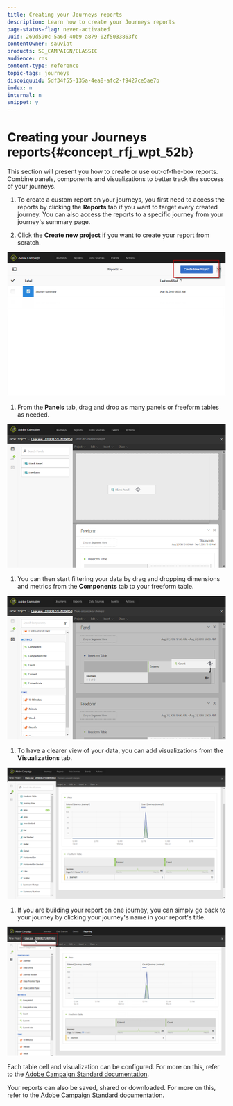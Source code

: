 ```yaml
---
title: Creating your Journeys reports
description: Learn how to create your Journeys reports
page-status-flag: never-activated
uuid: 269d590c-5a6d-40b9-a879-02f5033863fc
contentOwner: sauviat
products: SG_CAMPAIGN/CLASSIC
audience: rns
content-type: reference
topic-tags: journeys
discoiquuid: 5df34f55-135a-4ea8-afc2-f9427ce5ae7b
index: n
internal: n
snippet: y
---
```


# Creating your Journeys reports{#concept_rfj_wpt_52b}

This section will present you how to create or use out-of-the-box reports. Combine panels, components and visualizations to better track the success of your journeys.

1. To create a custom report on your journeys, you first need to access the reports by clicking the **Reports** tab if you want to target every created journey. You can also access the reports to a specific journey from your journey's summary page.

1. Click the **Create new project** if you want to create your report from scratch. 

![](../assets/dynamic_report_journey_3.png)

1. From the **Panels** tab, drag and drop as many panels or freeform tables as needed. 

![](../assets/dynamic_report_journey_4.png)

1. You can then start filtering your data by drag and dropping dimensions and metrics from the **Components** tab to your freeform table. 

![](../assets/dynamic_report_journey_5.png)

1. To have a clearer view of your data, you can add visualizations from the **Visualizations** tab.

![](../assets/dynamic_report_journey_6.png)

1. If you are building your report on one journey, you can simply go back to your journey by clicking your journey's name in your report's title.

![](../assets/dynamic_report_journey_7.png)

Each table cell and visualization can be configured. For more on this, refer to the [Adobe Campaign Standard documentation](https://helpx.adobe.com/campaign/standard/reporting/using/adding-panels.html).

Your reports can also be saved, shared or downloaded. For more on this, refer to the [Adobe Campaign Standard documentation](https://helpx.adobe.com/campaign/standard/reporting/using/reporting-interface.html#toolbar).
